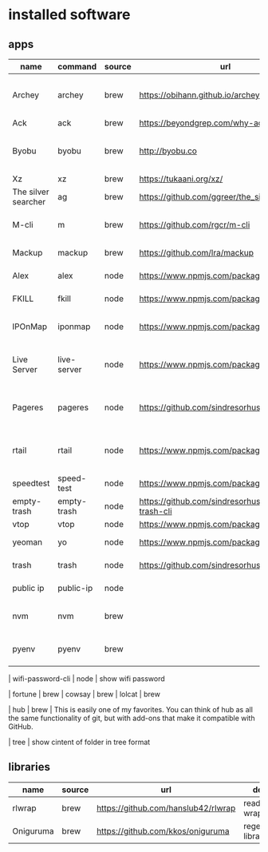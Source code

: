 # installed software
## apps
| name | command | source | url | def |
| ------ | ------------ | ---- | ---- | ----- |
| Archey | archey | brew | https://obihann.github.io/archey-osx/ | display macos computer info |
| Ack | ack | brew | https://beyondgrep.com/why-ack/ | better grep |
| Byobu | byobu | brew | http://byobu.co | terminal window manager (tmux like)
| Xz | xz | brew | https://tukaani.org/xz/ | compression |
| The silver searcher | ag | brew | https://github.com/ggreer/the_silver_searcher | better ack/grep |
| M-cli | m | brew | https://github.com/rgcr/m-cli | swiss army knife for macos |
| Mackup | mackup | brew | https://github.com/lra/mackup | backup settings tool |
| Alex | alex | node |  https://www.npmjs.com/package/alex | politically correct text |
| FKILL | fkill | node | https://www.npmjs.com/package/fkill-cli | better kill tool |
| IPOnMap | iponmap | node | https://www.npmjs.com/package/iponmap | show ip address on a map |
| Live Server | live-server | node | https://www.npmjs.com/package/live-server | run reloading http server from folder |
| Pageres | pageres | node | https://github.com/sindresorhus/pageres-cli | automated cli website screen capture |
| rtail | rtail | node | https://www.npmjs.com/package/rtail | sends log output to webserver rtail |
| speedtest | speed-test | node | https://www.npmjs.com/package/speed-test | test network connection |
| empty-trash | empty-trash | node | https://github.com/sindresorhus/empty-trash-cli | empty the trash |
| vtop | vtop | node | https://www.npmjs.com/package/vtop | nicer top cli |
| yeoman | yo | node | https://www.npmjs.com/package/yo | scaffolding tool |
| trash | trash | node | https://github.com/sindresorhus/trash | === rm to trashcan |
| public ip | public-ip | node | | print public ip |
| nvm | nvm | brew | | node version manager |
| pyenv | pyenv | brew | | python version manager |

| wifi-password-cli | node | show wifi password

| fortune | brew
| cowsay | brew
| lolcat | brew

| hub | brew | This is easily one of my favorites. You can think of hub as all the same functionality of git, but with add-ons that make it compatible with GitHub.

| tree | show cintent of folder in tree format

## libraries
| name | source | url | def |
| ------ | ---- | ---- | ----- |
| rlwrap | brew | https://github.com/hanslub42/rlwrap | readline wrapper |
| Oniguruma | brew | https://github.com/kkos/oniguruma | regex library |

